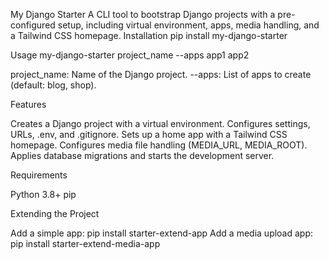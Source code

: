 My Django Starter
A CLI tool to bootstrap Django projects with a pre-configured setup, including virtual environment, apps, media handling, and a Tailwind CSS homepage.
Installation
pip install my-django-starter

Usage
my-django-starter project_name --apps app1 app2


project_name: Name of the Django project.
--apps: List of apps to create (default: blog, shop).

Features

Creates a Django project with a virtual environment.
Configures settings, URLs, .env, and .gitignore.
Sets up a home app with a Tailwind CSS homepage.
Configures media file handling (MEDIA_URL, MEDIA_ROOT).
Applies database migrations and starts the development server.

Requirements

Python 3.8+
pip

Extending the Project

Add a simple app: pip install starter-extend-app
Add a media upload app: pip install starter-extend-media-app

